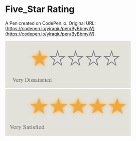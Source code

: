 # Five_Star Rating

A Pen created on CodePen.io. Original URL: [https://codepen.io/yiraqiu/pen/ByBbmyW](https://codepen.io/yiraqiu/pen/ByBbmyW).

<img src="1.png" width="400" height="150">
<!-- <img src="4.png" width="400" height="150"> -->
<img src="5.png" width="400" height="150">
